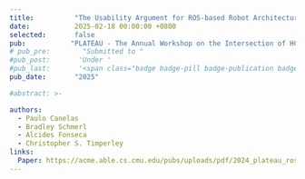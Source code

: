 ```yaml
---
title:          "The Usability Argument for ROS-based Robot Architectural Description Languages"
date:           2025-02-18 00:00:00 +0800
selected:       false
pub:           "PLATEAU - The Annual Workshop on the Intersection of HCI and PL"
# pub_pre:        "Submitted to "
#pub_post:       'Under '
#pub_last:       '<span class="badge badge-pill badge-publication badge-success">Just Accepted!</span>&nbsp;&nbsp; 🎉'
pub_date:       "2025"

#abstract: >- 

authors:
  - Paulo Canelas
  - Bradley Schmerl
  - Alcides Fonseca
  - Christopher S. Timperley
links:
  Paper: https://acme.able.cs.cmu.edu/pubs/uploads/pdf/2024_plateau_rospecusabilityCanelas_RospecADL_2025.pdf
---
```

